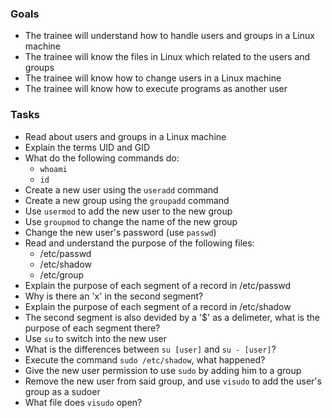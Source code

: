
### Goals
- The trainee will understand how to handle users and groups in a Linux machine
- The trainee will know the files in Linux which related to the users and groups
- The trainee will know how to change users in a Linux machine
- The trainee will know how to execute programs as another user

### Tasks
- Read about users and groups in a Linux machine
- Explain the terms UID and GID
- What do the following commands do:
  - `whoami`
  - `id`
- Create a new user using the `useradd` command
- Create a new group using the `groupadd` command
- Use `usermod` to add the new user to the new group
- Use `groupmod` to change the name of the new group
- Change the new user's password (use `passwd`)
- Read and understand the purpose of the following files:
  - /etc/passwd
  - /etc/shadow
  - /etc/group
- Explain the purpose of each segment of a record in /etc/passwd
- Why is there an 'x' in the second segment?
- Explain the purpose of each segment of a record in /etc/shadow
- The second segment is also devided by a '$' as a delimeter, what is the purpose of each segment there?
- Use `su` to switch into the new user
- What is the differences between `su [user]` and `su - [user]`?
- Execute the command `sudo /etc/shadow`, what happened?
- Give the new user permission to use `sudo` by adding him to a group
- Remove the new user from said group, and use `visudo` to add the user's group as a sudoer
- What file does `visudo` open?

